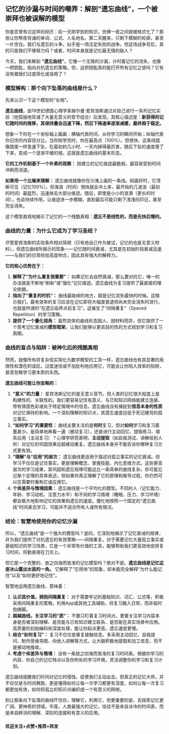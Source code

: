 ## 记忆的沙漏与时间的嘲弄：解剖“遗忘曲线”，一个被崇拜也被误解的模型

你是否曾有过这样的经历：前一天刚学到的知识，仿佛一夜之间就被格式化了？那些让你熬夜背诵的单词、公式、人名地名，第二天醒来，只剩下模糊的轮廓，甚至一片空白。我们与遗忘的斗争，似乎是一场注定失败的战争。但这场战争背后，真的只是我们不够努力吗？或者，时间本身就是记忆最无情的敌人？

今天，我们来解剖 **“遗忘曲线”**。它像一个无情的沙漏，计时着记忆的流失，也像一把钥匙，指向对抗遗忘的策略。但，这把钥匙真的能打开所有记忆之锁吗？它有没有被我们过度简化或误用了？

### 模型解构：那个向下坠落的曲线是什么？

先来认识一下这个模型的“长相”。

**遗忘曲线**，由19世纪德国心理学家赫尔曼·爱宾浩斯通过对自己进行一系列记忆实验（他孤独地背诵了大量无意义的音节组合）后发现。其核心描述是：**新获得的记忆随时间的推移，其保持量会迅速下降，然后下降速率逐渐减缓，最终趋于稳定。**

想象一下你在一个坐标轴上画画：横轴代表时间，从你学习的瞬间开始；纵轴代表你记住的内容百分比。当你刚学完时，你在最高点（100%）。但很快，这条线就像跳崖一样急速下坠，在最初的几小时、一天内掉得最厉害，随后下坠的速度慢了下来，变成一个逐渐平缓的坡。这就是遗忘曲线的基本形态。

**它的工作机制基于一个朴素的观察：** 刚建立的记忆痕迹最脆弱，最容易受到时间冲刷而消退。

**如果用一个比喻来理解：** 遗忘曲线就像你在沙滩上画的一条线。刚画好时，它清晰可见（记忆100%）。但海浪（时间）很快就会冲上来，最开始的几波浪（最初的时间）最猛烈，迅速抹去大部分痕迹。随后，即使是小小的涟漪（更长的时间），也会持续作用，让痕迹进一步模糊，直到最后可能只剩下浅浅的印记，甚至完全消失。

这个模型直观地揭示了记忆的一个残酷真相：**遗忘不是线性的，而是先快后慢的。**

### 曲线的力量：为什么它成为了学习圣经？

尽管爱宾浩斯的实验条件相对简陋（只有他自己作为被试，记忆的也是无意义材料），但遗忘曲线所揭示的现象——记忆随时间衰减，尤其是在初始阶段衰减迅速——与我们的日常经验高度吻合，因此具有强大的解释力。

**它的核心优势在于：**

1.  **解释了“为什么重复很重要”：** 如果记忆会自然衰减，那么要对抗它，唯一的办法就是不断地“刷新”或“强化”记忆痕迹。遗忘曲线为复习提供了最直接的理论依据。
2.  **指向了“重复的时机”：** 曲线最陡峭的地方，就是记忆流失最快的时候。这暗示我们，最有效率的复习应该在记忆即将大幅度衰退但尚未完全消失时进行，也就是所谓的“在遗忘临界点前复习”。这催生了“间隔重复”（Spaced Repetition）的学习策略。
3.  **提供了一个量化视角：** 虽然具体的曲线形态因人、因材料而异，但它提供了一个思考记忆衰减的**模型框架**，让我们能够以更具目的性的方式规划学习和复习周期。

### 曲线的盲点与陷阱：被神化后的残酷真相

然而，就像所有将复杂现实简化为数学模型的工具一样，遗忘曲线也有其显著的局限性和潜在的误区。过度迷信或不加批判地应用它，可能会让你陷入效率的陷阱，甚至忽略学习更本质的东西。

**遗忘曲线可能让你忽略的：**

1.  **“意义”的力量：** 爱宾浩斯记忆的是无意义音节。但人类的记忆很大程度上是构建性的、关联性的。我们更容易记住有意义、与已知知识网络能建立连接、带有情感色彩或处于特定情境中的信息。遗忘曲线没有捕捉到**信息本身的性质**对记忆保持的影响。一个深刻理解的知识点，其遗忘速度远低于死记硬背的孤立事实。
2.  **“如何学习”的重要性：** 曲线主要关注的是**何时**复习，但对**如何**学习和复习着墨甚少。是简单地再看一遍（被动复习），还是进行主动回忆、提取练习、联系应用（主动复习）？心理学研究表明，**主动提取**（如自我测试、讲解给别人听）对记忆的巩固效果远超被动重复。遗忘曲线本身并不能告诉你哪种复习方式更有效。
3.  **“理解”与“应用”的层次：** 遗忘曲线更适用于描述对孤立事实的记忆衰减。但学习不仅仅是记住事实，更是理解概念、掌握技能、内化思维方式。这些更高层次的学习成果，其巩固和遗忘规律可能远比一条简单的曲线复杂。你可能忘记某个定理的具体表述，但如果你真正理解了它的原理和推导过程，你仍然可以在需要时重构它或应用它。
4.  **个体差异与情境因素：** 遗忘曲线是一个平均化的模型。不同的人（记忆能力、年龄、学习动机、注意力水平）和不同的学习情境（睡眠、压力、学习环境）都会极大地影响记忆的效果和遗忘的速度。僵化地按照一个固定的“遗忘曲线”时间表去学习，可能并不适合所有人或所有情况。

### 结论：智慧地使用你的记忆沙漏

所以，“遗忘曲线”是一个强大的模型吗？是的，它深刻地揭示了记忆衰减的规律，并为我们提供了对抗遗忘的有效策略——间隔重复。对于需要记忆大量孤立事实或基础知识的学习场景，它是一个非常有价值的工具，能够帮助我们更高效地安排复习时间，将勤奋用在刀刃上。

但它是一个完整的、放之四海而皆准的记忆模型吗？绝对不是。**遗忘曲线是记忆这座冰山露出水面的一角。** 它解释了“忘得快”的现象，却未能完全解释“为什么能记住”以及“如何更好地记住”。

智慧地运用遗忘曲线，意味着：

1.  **认识其价值，拥抱间隔重复：** 对于需要牢记的基础知识、词汇、公式等，积极采用间隔重复的策略，利用App或其他工具辅助，将复习融入日常，而非临时抱佛脚。
2.  **超越曲线，关注学习的“质”：** 不要只盯着复习时间点，更要关注学习内容本身是否被深刻理解、是否能与已有知识建立联系、是否能在真实场景中应用。高质量的初始编码和深度处理，能让你起点更高，遗忘速度更慢。
3.  **结合“如何复习”：** 复习不仅仅是重复接触信息。多采用主动回忆、自我提问、制作思维导图、向他人讲解等方式，让大脑积极地提取和加工信息，而不是被动地接收。
4.  **考虑个体差异与情境：** 没有一条放之四海而皆准的复习时间表。根据你学习的内容、你自己的记忆特点以及你所处的学习环境，灵活调整你的学习和复习计划。

遗忘曲线提醒我们时间对记忆的侵蚀，促使我们主动出击。但真正的记忆大师，并不仅仅是与时间赛跑，更是懂得如何让每一次学习都更有深度，如何让每一次复习都更加有效，如何将孤立的知识点编织成一个有意义的网络。

别让那条向下坠落的曲线吓住你，理解它，利用它，但更重要的是，去探索记忆更广阔、更神奇的领域。毕竟，人类最强大的记忆，往往不是来自冰冷的时间表，而是来自鲜活的理解、深刻的连接和有意义的应用。

###

**欢迎关注+点赞+推荐+转发**